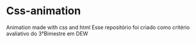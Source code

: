 # Css-animation
Animation made with css and html
Esse repositório foi criado como critério avaliativo do 3°Bimestre em DEW
